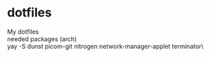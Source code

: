 # dotfiles
My dotfiles \
needed packages (arch)\
yay -S dunst picom-git nitrogen network-manager-applet terminator\
